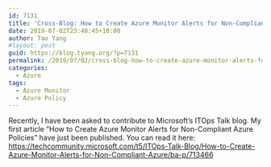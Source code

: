 ```yaml
---
id: 7131
title: 'Cross-Blog: How to Create Azure Monitor Alerts for Non-Compliant Azure Policies'
date: 2019-07-02T23:40:45+10:00
author: Tao Yang
#layout: post
guid: https://blog.tyang.org/?p=7131
permalink: /2019/07/02/cross-blog-how-to-create-azure-monitor-alerts-for-non-compliant-azure-policies/
categories:
  - Azure
tags:
  - Azure Monitor
  - Azure Policy
---
```

Recently, I have been asked to contribute to Microsoft’s ITOps Talk blog. My first article “How to Create Azure Monitor Alerts for Non-Compliant Azure Policies” have just been published. You can read it here: <a href="https://techcommunity.microsoft.com/t5/ITOps-Talk-Blog/How-to-Create-Azure-Monitor-Alerts-for-Non-Compliant-Azure/ba-p/713466">https://techcommunity.microsoft.com/t5/ITOps-Talk-Blog/How-to-Create-Azure-Monitor-Alerts-for-Non-Compliant-Azure/ba-p/713466</a>